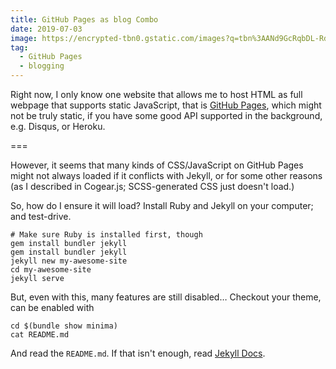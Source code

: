 ```yaml
---
title: GitHub Pages as blog Combo
date: 2019-07-03
image: https://encrypted-tbn0.gstatic.com/images?q=tbn%3AANd9GcRqbDL-RdwO45w24ZeCv-N5bQAZxXOnd2nbCpymQvswWr4exu6K
tag:
  - GitHub Pages
  - blogging
---
```


Right now, I only know one website that allows me to host HTML as full webpage that supports static JavaScript, that is [GitHub Pages](https://pages.github.com), which might not be truly static, if you have some good API supported in the background, e.g. Disqus, or Heroku.

===

However, it seems that many kinds of CSS/JavaScript on GitHub Pages might not always loaded if it conflicts with Jekyll, or for some other reasons (as I described in Cogear.js; SCSS-generated CSS just doesn't load.)

So, how do I ensure it will load? Install Ruby and Jekyll on your computer; and test-drive.

```
# Make sure Ruby is installed first, though
gem install bundler jekyll
gem install bundler jekyll
jekyll new my-awesome-site
cd my-awesome-site
jekyll serve
```

But, even with this, many features are still disabled… Checkout your theme, can be enabled with

```
cd $(bundle show minima)
cat README.md
```

And read the `README.md`. If that isn't enough, read [Jekyll Docs](https://jekyllrb.com/docs/).
